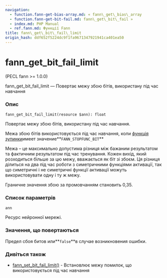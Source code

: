 ```yaml
---
navigation:
  - function.fann-get-bias-array.md: « fann\_get\_bias\_array
  - function.fann-get-bit-fail.md: fann\_get\_bit\_fail »
  - index.md: PHP Manual
  - ref.fann.md: Функції Fann
title: fann\_get\_bit\_fail\_limit
origin_hash: ddf652f5224dc9f1fa9671347921941ca401ea50
---
```

# fann\_get\_bit\_fail\_limit

(PECL fann >= 1.0.0)

fann\_get\_bit\_fail\_limit — Повертає межу збою бітів, використану під час навчання

### Опис

```methodsynopsis
fann_get_bit_fail_limit(resource $ann): float
```

Повертає межу збою бітів, використану під час навчання.

Межа збою бітів використовується під час навчання, коли [функція зупинки](fann.constants.md#constants.fann-stopfunc)имеет значение\*\*`FANN_STOPFUNC_BIT`\*\*

Межа – це максимально допустима різниця між бажаним результатом та фактичним результатом під час тренування. Кожен вихід, який розходиться більше за цю межу, вважається як біт зі збоєм. Ця різниця ділиться на два під час роботи з симетричними функціями активації, так що симетричні і не симетричні функції активації можуть використовувати одну і ту ж межу.

Граничне значення збою за промовчанням становить 0,35.

### Список параметрів

`ann`

Ресурс нейронної мережі.

### Значення, що повертаються

Предел сбоя битов или\*\*`false`\*\*в случае возникновения ошибки.

### Дивіться також

-   [fann\_set\_bit\_fail\_limit()](function.fann-set-bit-fail-limit.md) \- Встановлює межу помилок, що використовується під час навчання
